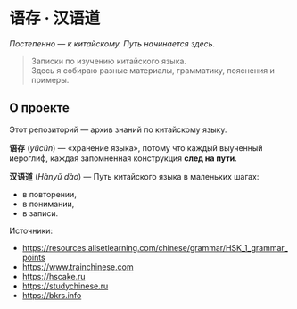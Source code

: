 # 语存 · 汉语道

*Постепенно — к китайскому. Путь начинается здесь.*

> Записки по изучению китайского языка.  
> Здесь я собираю разные материалы, грамматику, пояснения и примеры.

## О проекте

Этот репозиторий — архив знаний по китайскому языку.  

**语存** (*yǔcún*) — «хранение языка», потому что каждый выученный иероглиф, каждая запомненная конструкция **след на пути**.

**汉语道** (*Hànyǔ dào*) — Путь китайского языка в маленьких шагах:

- в повторении,  
- в понимании,  
- в записи.

Источники:

- <https://resources.allsetlearning.com/chinese/grammar/HSK_1_grammar_points>
- <https://www.trainchinese.com>
- <https://hscake.ru>
- <https://studychinese.ru>
- <https://bkrs.info>
  